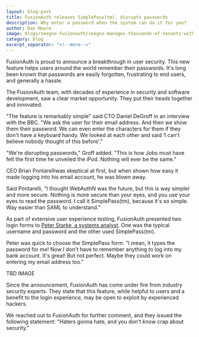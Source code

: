 ```yaml
---
layout: blog-post
title: FusionAuth releases SimplePass(tm), disrupts passwords
description: Why enter a password when the system can do it for you?
author: Dan Moore
image: blogs/seegno-fusionauth/seegno-manages-thousands-of-tenants-with-fusionauth-and-kubernetes-header-image.png
category: blog
excerpt_separator: "<!--more-->"
---
```


FusionAuth is proud to announce a breakthrough in user security. This new feature helps users around the world remember their passwords. It's long been known that passwords are easily forgotten, frustrating to end users, and generally a hassle.

<!--more-->

The FusionAuth team, with decades of experience in security and software development, saw a clear market opportunity. They put their heads together and innovated.

"The feature is remarkably simple" said CTO Daniel DeGroff in an interview with the BBC. "We ask the user for their email address. And then we show them their password. We can even enter the characters for them if they don't have a keyboard handy. We looked at each other and said ‘I can't believe nobody thought of this before'."

"We're disrupting passwords," Groff added. "This is how Jobs must have felt the first time he unveiled the iPod. Nothing will ever be the same."

CEO Brian Pontarelliwas skeptical at first, but when shown how easy it made logging into his email account, he was blown away. 

Said Pontarelli, "I thought WebAuthN was the future, but this is way simpler and more secure. Nothing is more secure than your eyes, and you use your eyes to read the password. I call it SimplePass(tm), because it's so simple. Way easier than SAML to understand."

As part of extensive user experience testing, FusionAuth presented two login forms to [Peter Starke, a systems analyst](https://www.theonion.com/most-popular-passwords-of-year-include-123456-password-1821529484). One was the typical username and password and the other used SimplePass(tm).

Peter was quick to choose the SimplePass form: "I mean, it types the password for me! Now I don't have to remember anything to log into my bank account. It's great! But not perfect. Maybe they could work on entering my email address too."

TBD IMAGE

Since the announcement, FusionAuth has come under fire from industry security experts. They state that this feature, while helpful to users and a benefit to the login experience, may be open to exploit by experienced hackers.

We reached out to FusionAuth for further comment, and they issued the following statement: "Haters gonna hate, and you don't know crap about security."

